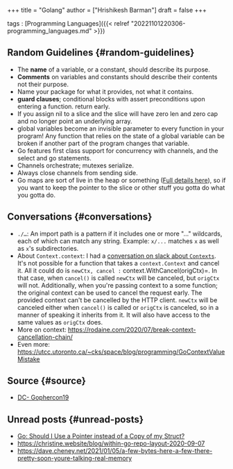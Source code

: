 +++
title = "Golang"
author = ["Hrishikesh Barman"]
draft = false
+++

tags
: [Programming Languages]({{< relref "20221101220306-programming_languages.md" >}})


## Random Guidelines {#random-guidelines}

-   The **name** of a variable, or a constant, should describe its purpose.
-   **Comments** on variables and constants should describe their contents not their purpose.
-   Name your package for what it provides, not what it contains.
-   **guard clauses**; conditional blocks with assert preconditions upon entering a function. return early.
-   If you assign nil to a slice and the slice will have zero len and zero cap and no longer point an underlying array.
-   global variables become an invisible parameter to every function in your program! Any function that relies on the state of a global variable can be broken if another part of the program changes that variable.
-   Go features first class support for concurrency with channels, and the select and go statements.
-   Channels orchestrate; mutexes serialize.
-   Always close channels from sending side.
-   Go maps are sort of live in the heap or something ([Full details here](https://dave.cheney.net/2018/05/29/how-the-go-runtime-implements-maps-efficiently-without-generics)), so if you want to keep the pointer to the slice or other stuff you gotta do what you gotta do.


## Conversations {#conversations}

-   `./…`: An import path is a pattern if it includes one or more "..." wildcards, each of which can match any string. Example: `x/...` matches `x` as well as `x`'s subdirectories.
-   About `Context.context`: I had a [conversation on slack about `Contexts`](https://gophers.slack.com/archives/C02A8LZKT/p1588549175026200). It's not possible for a function that takes a `context.Context` and cancel it. All it could do is `newCtx, cancel :` context.WithCancel(origCtx)=. In that case, when `cancel()` is called `newCtx` will be canceled, but `origCtx` will not. Additionally, when you're passing context to a some function; the original context can be used to cancel the request early. The provided context can't be cancelled by the HTTP client. `newCtx` will be canceled either when `cancel()` is called or `origCtx` is canceled, so in a manner of speaking it inherits from it. It will also have access to the same values as `origCtx` does.
-   More on context: <https://rodaine.com/2020/07/break-context-cancellation-chain/>
-   Even more: <https://utcc.utoronto.ca/~cks/space/blog/programming/GoContextValueMistake>


## Source {#source}

-   [DC- Gophercon19](https://dave.cheney.net/practical-go/presentations/gophercon-singapore-2019.html)


## Unread posts {#unread-posts}

-   [Go: Should I Use a Pointer instead of a Copy of my Struct?](https://medium.com/a-journey-with-go/go-should-i-use-a-pointer-instead-of-a-copy-of-my-struct-44b43b104963)
-   <https://christine.website/blog/within-go-repo-layout-2020-09-07>
-   <https://dave.cheney.net/2021/01/05/a-few-bytes-here-a-few-there-pretty-soon-youre-talking-real-memory>
